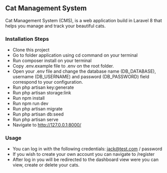## Cat Management System

Cat Management System (CMS), is a web application build in Laravel 8 that helps you manage and track your beautiful cats.


### Installation Steps

- Clone this project
- Go to folder application using cd command on your terminal
- Run composer install on your terminal
- Copy .env.example file to .env on the root folder.
- Open your .env file and change the database name (DB_DATABASE), username (DB_USERNAME) and password (DB_PASSWORD) field correspond to your configuration.
- Run php artisan key:generate
- Run php artisan storage:link
- Run npm install 
- Run npm run dev
- Run php artisan migrate
- Run php artisan db:seed
- Run php artisan serve
- Navigate to http://127.0.0.1:8000/

### Usage

- You can log in with the following credentials: jack@test.com / password
- If you wish to create your own account you can navigate to /register
- After log in you will be redirected to the dashboard view were you can view, create or delete your cats.
